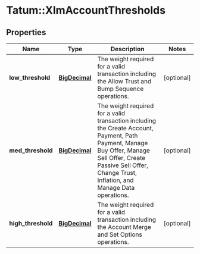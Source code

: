 # Tatum::XlmAccountThresholds

## Properties
Name | Type | Description | Notes
------------ | ------------- | ------------- | -------------
**low_threshold** | [**BigDecimal**](BigDecimal.md) | The weight required for a valid transaction including the Allow Trust and Bump Sequence operations. | [optional] 
**med_threshold** | [**BigDecimal**](BigDecimal.md) | The weight required for a valid transaction including the Create Account, Payment, Path Payment, Manage Buy Offer, Manage Sell Offer, Create Passive Sell Offer, Change Trust, Inflation, and Manage Data operations. | [optional] 
**high_threshold** | [**BigDecimal**](BigDecimal.md) | The weight required for a valid transaction including the Account Merge and Set Options operations. | [optional] 

